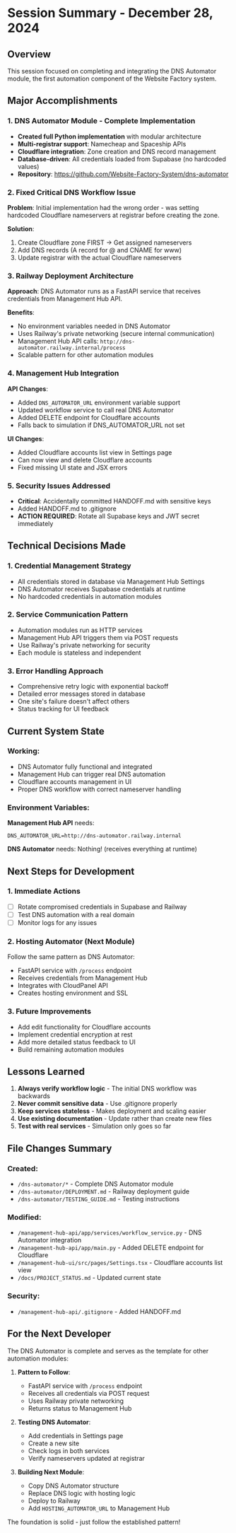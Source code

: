 # Session Summary - December 28, 2024

## Overview
This session focused on completing and integrating the DNS Automator module, the first automation component of the Website Factory system.

## Major Accomplishments

### 1. DNS Automator Module - Complete Implementation
- **Created full Python implementation** with modular architecture
- **Multi-registrar support**: Namecheap and Spaceship APIs
- **Cloudflare integration**: Zone creation and DNS record management
- **Database-driven**: All credentials loaded from Supabase (no hardcoded values)
- **Repository**: https://github.com/Website-Factory-System/dns-automator

### 2. Fixed Critical DNS Workflow Issue
**Problem**: Initial implementation had the wrong order - was setting hardcoded Cloudflare nameservers at registrar before creating the zone.

**Solution**: 
1. Create Cloudflare zone FIRST → Get assigned nameservers
2. Add DNS records (A record for @ and CNAME for www)
3. Update registrar with the actual Cloudflare nameservers

### 3. Railway Deployment Architecture
**Approach**: DNS Automator runs as a FastAPI service that receives credentials from Management Hub API.

**Benefits**:
- No environment variables needed in DNS Automator
- Uses Railway's private networking (secure internal communication)
- Management Hub API calls: `http://dns-automator.railway.internal/process`
- Scalable pattern for other automation modules

### 4. Management Hub Integration
**API Changes**:
- Added `DNS_AUTOMATOR_URL` environment variable support
- Updated workflow service to call real DNS Automator
- Added DELETE endpoint for Cloudflare accounts
- Falls back to simulation if DNS_AUTOMATOR_URL not set

**UI Changes**:
- Added Cloudflare accounts list view in Settings page
- Can now view and delete Cloudflare accounts
- Fixed missing UI state and JSX errors

### 5. Security Issues Addressed
- **Critical**: Accidentally committed HANDOFF.md with sensitive keys
- Added HANDOFF.md to .gitignore
- **ACTION REQUIRED**: Rotate all Supabase keys and JWT secret immediately

## Technical Decisions Made

### 1. Credential Management Strategy
- All credentials stored in database via Management Hub Settings
- DNS Automator receives Supabase credentials at runtime
- No hardcoded credentials in automation modules

### 2. Service Communication Pattern
- Automation modules run as HTTP services
- Management Hub API triggers them via POST requests
- Use Railway's private networking for security
- Each module is stateless and independent

### 3. Error Handling Approach
- Comprehensive retry logic with exponential backoff
- Detailed error messages stored in database
- One site's failure doesn't affect others
- Status tracking for UI feedback

## Current System State

### Working:
- DNS Automator fully functional and integrated
- Management Hub can trigger real DNS automation
- Cloudflare accounts management in UI
- Proper DNS workflow with correct nameserver handling

### Environment Variables:
**Management Hub API** needs:
```
DNS_AUTOMATOR_URL=http://dns-automator.railway.internal
```

**DNS Automator** needs: Nothing! (receives everything at runtime)

## Next Steps for Development

### 1. Immediate Actions
- [ ] Rotate compromised credentials in Supabase and Railway
- [ ] Test DNS automation with a real domain
- [ ] Monitor logs for any issues

### 2. Hosting Automator (Next Module)
Follow the same pattern as DNS Automator:
- FastAPI service with `/process` endpoint
- Receives credentials from Management Hub
- Integrates with CloudPanel API
- Creates hosting environment and SSL

### 3. Future Improvements
- Add edit functionality for Cloudflare accounts
- Implement credential encryption at rest
- Add more detailed status feedback to UI
- Build remaining automation modules

## Lessons Learned

1. **Always verify workflow logic** - The initial DNS workflow was backwards
2. **Never commit sensitive data** - Use .gitignore properly
3. **Keep services stateless** - Makes deployment and scaling easier
4. **Use existing documentation** - Update rather than create new files
5. **Test with real services** - Simulation only goes so far

## File Changes Summary

### Created:
- `/dns-automator/*` - Complete DNS Automator module
- `/dns-automator/DEPLOYMENT.md` - Railway deployment guide
- `/dns-automator/TESTING_GUIDE.md` - Testing instructions

### Modified:
- `/management-hub-api/app/services/workflow_service.py` - DNS Automator integration
- `/management-hub-api/app/main.py` - Added DELETE endpoint for Cloudflare
- `/management-hub-ui/src/pages/Settings.tsx` - Cloudflare accounts list view
- `/docs/PROJECT_STATUS.md` - Updated current state

### Security:
- `/management-hub-api/.gitignore` - Added HANDOFF.md

## For the Next Developer

The DNS Automator is complete and serves as the template for other automation modules:

1. **Pattern to Follow**:
   - FastAPI service with `/process` endpoint
   - Receives all credentials via POST request
   - Uses Railway private networking
   - Returns status to Management Hub

2. **Testing DNS Automator**:
   - Add credentials in Settings page
   - Create a new site
   - Check logs in both services
   - Verify nameservers updated at registrar

3. **Building Next Module**:
   - Copy DNS Automator structure
   - Replace DNS logic with hosting logic
   - Deploy to Railway
   - Add `HOSTING_AUTOMATOR_URL` to Management Hub

The foundation is solid - just follow the established pattern!